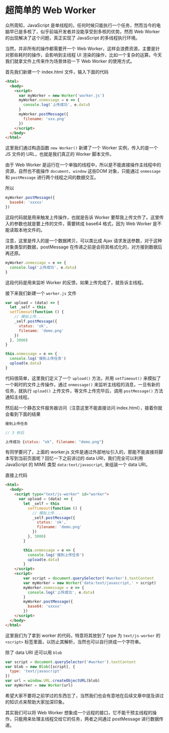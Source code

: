 # 超简单的 Web Worker

众所周知，JavaScript 是单线程的，任何时候只能执行一个任务，然而当今的电脑早已是多核了，似乎前端开发者并没能享受到多核的优势。然而 Web Worker 的出现解决了这个问题，真正实现了 JavaScript 的多线程执行环境。

当然，并非所有的操作都需要开一个 Web Worker，这样会浪费资源，主要是针对那些耗时的操作，会影响到主线程 UI 渲染的操作，比如一个复杂的运算。今天我们就拿文件上传来作为场景体验一下 Web Worker 的使用方式。

首先我们新建一个 index.html 文件，输入下面的代码

```html
<html>
  <body>
    <script>
      var myWorker = new Worker('worker.js')
      myWorker.onmessage = e => {
        console.log('上传成功', e.data)
      }
      myWorker.postMessage({
        filename: 'xxx.png'
      })
    </script>
  </body>
</html>
```

这里我们通过构造函数 `new Worker()` 新建了一个 Worker 实例，传入的是一个 JS 文件的 URL，也就是我们真正的 Worker 脚本文件。

由于 Web Worker 是运行在一个单独的线程中，所以是不能直接操作主线程中的资源，自然也不能操作 `document`、`window` 这些DOM 对象，只能通过 `onmessage` 和 `postMessage` 进行两个线程之间的数据交互。

所以

```js
myWorker.postMessage({
  base64: 'xxxxx'
})
```

这段代码就是用来触发上传操作，也就是告诉 Worker 要帮我上传文件了。这里传入的参数也就是要上传的文件，需要转成 base64 格式，因为 Web Worker 是不能读取本地文件的。

注意，这里是传入的是一个数据拷贝，可以类比成 Ajax 请求发送参数，对于这种对象类型的数据，postMessage 在传递之前是会将其格式化的，对方接到数据后再还原。

```js
myWorker.onmessage = e => {
  console.log('上传成功', e.data)
}
```

这段代码是用来监听 Worker 的反馈，如果上传完成了，就告诉主线程。

接下来我们新建一个 `worker.js` 文件

```js
var upload = (data) => {
  let _self = this
  setTimeout(function () {
    // 模拟上传....
    _self.postMessage({
      status: 'ok',
      filename: 'demo.png'
    })
  }, 3000)
}

this.onmessage = e => {
  console.log('接到上传任务')
  upload(e.data)
}
```

代码很简单，这里我们定义了一个 `upload()` 方法，并用 `setTimeout()` 来模拟了一个耗时的文件上传操作，通过 `onmessage()` 来监听主线程的消息，一旦有新的任务，就执行 `upload()` 上传文件，等文件上传完毕后，调用 `postMessage()` 方法通知主线程。

然后起一个静态文件服务器访问（注意这里不能直接访问 index.html），接着你就会看到下面的结果

```js
接到上传任务

// 3 秒后

上传成功 {status: "ok", filename: "demo.png"}
```

有同学要问了，上面的 worker.js 文件是通过外部地址引入的，那能不能直接将脚本写到当前页面呢？回忆一下之前讲过的 data URI，我们完全可以利用 JavaScript 的 MIME 类型 `data:text/javascript`, 来组装一个 data URI。

直接上代码

```html
<html>
  <body>
    <script type="text/js-worker" id="worker">
      var upload = (data) => {
        let _self = this
          setTimeout(function () {
            // 模拟上传....
            _self.postMessage({
              status: 'ok',
              filename: 'demo.png'
            })
          }, 3000)
        }

        this.onmessage = e => {
          console.log('接到上传任务')
          upload(e.data)
        }
    </script>
    <script>
        var script = document.querySelector('#worker').textContent
        var myWorker = new Worker('data:text/javascript,' + script)
        myWorker.onmessage = e => {
          console.log('上传成功', e.data)
        }
        myWorker.postMessage({
          base64: 'xxxxx'
        })
    </script>
  </body>
</html>
```

这里我们为了拿到 worker 的代码，特意将其放到了 type 为 `text/js-worker` 的 `<script>` 标签里面，以防止其解析，当然也可以自行拼成一个字符串。

除了 data URI 还可以用 `blob`

```js
var script = document.querySelector('#worker').textContent
var blob = new Blob([script], {
  type: 'text/javascript'
})
var url = window.URL.createObjectURL(blob)
var myWorker = new Worker(url)
```

希望大家不要将之前学过的东西忘了，当然我们也会有意地在后续文章中提及讲过的知识点来帮助大家加深印象。

其实我们可以将 Web Worker 想象成一个远程的接口，它不能干预主线程的操作，只能用来处理主线程交给它的任务，两者之间通过 postMessage 进行数据传递。